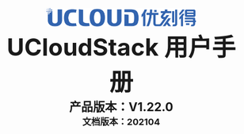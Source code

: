 <center>
<img src="../images/introduction/ustacklog.png" width="60%" height="60%" />
</center> 



<center>
<B><font size=7>UCloudStack 用户手册 </font></B>
</center>












<center>
<B><font size=5>产品版本：V1.22.0 </font></B>
</center>



<center>
<B><font size=4>文档版本：202104 </font></B>
</center>































